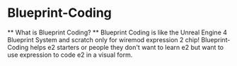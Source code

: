 # Blueprint-Coding

** What is Blueprint Coding? **
Blueprint Coding is like the Unreal Engine 4 Blueprint System and scratch only for wiremod expression 2 chip! Blueprint-Coding helps e2 starters or people they don't want to learn e2 but want to use expression to code e2 in a visual form.
